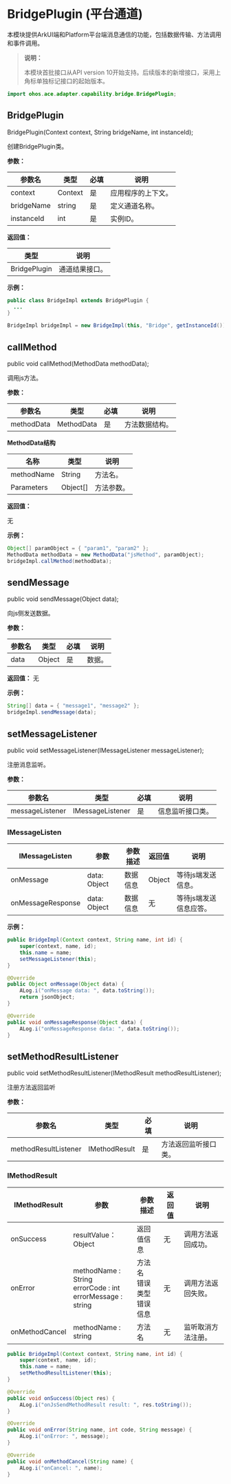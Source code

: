 # BridgePlugin (平台通道)

本模块提供ArkUI端和Platform平台端消息通信的功能，包括数据传输、方法调用和事件调用。

> **说明：**
>
> 本模块首批接口从API version 10开始支持。后续版本的新增接口，采用上角标单独标记接口的起始版本。

```java
import ohos.ace.adapter.capability.bridge.BridgePlugin;
```
## BridgePlugin

BridgePlugin(Context context, String bridgeName, int instanceId);

创建BridgePlugin类。

**参数：** 

| 参数名     | 类型    | 必填 | 说明               |
| ---------- | ------- | ---- | ------------------ |
| context    | Context | 是   | 应用程序的上下文。 |
| bridgeName | string  | 是   | 定义通道名称。     |
| instanceId | int     | 是   | 实例ID。     |

**返回值：** 

| 类型                              | 说明           |
| --------------------------------- | -------------- |
| BridgePlugin | 通道结果接口。 |

**示例：** 

  ```java
public class BridgeImpl extends BridgePlugin {
    ...
}

BridgeImpl bridgeImpl = new BridgeImpl(this, "Bridge", getInstanceId());
  ```

## callMethod

public void callMethod(MethodData methodData);

调用js方法。

**参数：** 

| 参数名     | 类型       | 必填 | 说明         |
| ---------- | ---------- | ---- | ------------ |
| methodData | MethodData | 是   | 方法数据结构。 |

**MethodData结构**

| 名称       | 类型     | 说明     |
| ---------- | -------- | -------- |
| methodName | String   | 方法名。   |
| Parameters | Object[] | 方法参数。 |

**返回值：** 

无

**示例：**

```java
Object[] paramObject = { "param1", "param2" };
MethodData methodData = new MethodData("jsMethod", paramObject);
bridgeImpl.callMethod(methodData);
```

## sendMessage

public void sendMessage(Object data);

向js侧发送数据。

**参数：** 

| 参数名 | 类型   | 必填 | 说明   |
| ------ | ------ | ---- | ------ |
| data   | Object | 是   | 数据。 |

**返回值：** 无

**示例：**

```java
String[] data = { "message1", "message2" };
bridgeImpl.sendMessage(data);
```

## setMessageListener

public void setMessageListener(IMessageListener messageListener);

注册消息监听。

**参数：** 

| 参数名          | 类型             | 必填 | 说明           |
| --------------- | ---------------- | ---- | -------------- |
| messageListener | IMessageListener | 是   | 信息监听接口类。 |

### **IMessageListen**

| IMessageListen | 参数     | 参数描述 | 返回值 | 说明            |
| ------------------  |------------- | -------- | ---------- | -------------------- |
| onMessage          | data: Object | 数据信息 | Object     | 等待js端发送信息。     |
| onMessageResponse  | data: Object | 数据信息 | 无         | 等待js端发送信息应答。 |

**示例：**

```java
public BridgeImpl(Context context, String name, int id) {
    super(context, name, id);
    this.name = name;
    setMessageListener(this);
}

@Override
public Object onMessage(Object data) {
    ALog.i("onMessage data: ", data.toString());
    return jsonObject;
}

@Override
public void onMessageResponse(Object data) {
    ALog.i("onMessageResponse data: ", data.toString());
}
```

## setMethodResultListener

public void setMethodResultListener(IMethodResult methodResultListener);

注册方法返回监听

**参数：** 

| 参数名               | 类型          | 必填 | 说明               |
| -------------------- | ------------- | ---- | ------------------ |
| methodResultListener | IMethodResult | 是   | 方法返回监听接口类。 |

### IMethodResult

| IMethodResult  | **参数**                                                     | 参数描述                         | 返回值 | **说明**         |
| -------------- | ------------------------------------------------------------ | -------------------------------- | ------ | ---------------- |
| onSuccess      | resultValue：Object                                          | 返回值信息                       | 无     | 调用方法返回成功。 |
| onError        | methodName : String<br/>errorCode : int<br/>errorMessage : string | 方法名<br/>错误类型<br/>错误信息 | 无     | 调用方法返回失败。 |
| onMethodCancel | methodName : string                                          | 方法名                           | 无     | 监听取消方法注册。 |

```java
public BridgeImpl(Context context, String name, int id) {
    super(context, name, id);
    this.name = name;
    setMethodResultListener(this);
}

@Override
public void onSuccess(Object res) {
    ALog.i("onJsSendMethodResult result: ", res.toString());
}

@Override
public void onError(String name, int code, String message) {
    ALog.i("onError: ", message);
}

@Override
public void onMethodCancel(String name) {
    ALog.i("onCancel: ", name);
}
```
